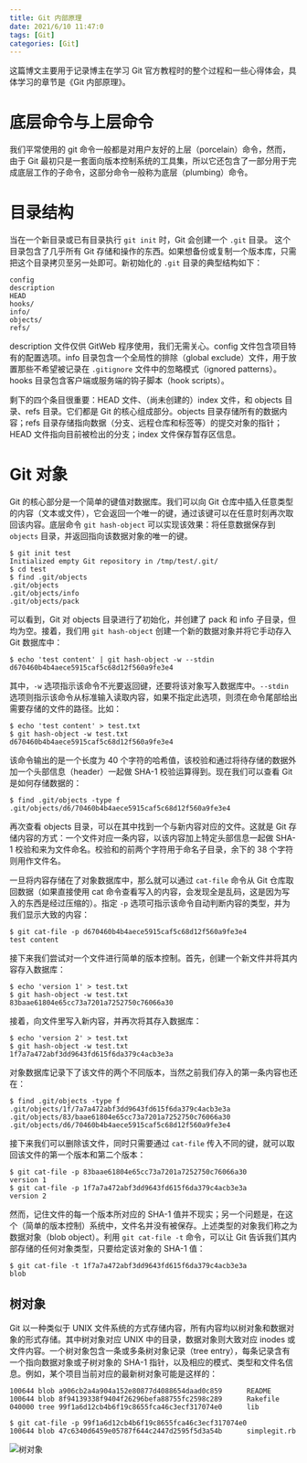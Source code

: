 ```yaml
---
title: Git 内部原理
date: 2021/6/10 11:47:0
tags: [Git]
categories: [Git]
---
```


这篇博文主要用于记录博主在学习 Git 官方教程时的整个过程和一些心得体会，具体学习的章节是《Git 内部原理》。

<!--more-->

# 底层命令与上层命令
我们平常使用的 git 命令一般都是对用户友好的上层（porcelain）命令，然而，由于 Git 最初只是一套面向版本控制系统的工具集，所以它还包含了一部分用于完成底层工作的子命令，这部分命令一般称为底层（plumbing）命令。

# 目录结构
当在一个新目录或已有目录执行 `git init` 时，Git 会创建一个 `.git` 目录。 这个目录包含了几乎所有 Git 存储和操作的东西。如果想备份或复制一个版本库，只需把这个目录拷贝至另一处即可。新初始化的 `.git` 目录的典型结构如下：

```
config
description
HEAD
hooks/
info/
objects/
refs/
```

description 文件仅供 GitWeb 程序使用，我们无需关心。config 文件包含项目特有的配置选项。info 目录包含一个全局性的排除（global exclude）文件，用于放置那些不希望被记录在 `.gitignore` 文件中的忽略模式（ignored patterns）。hooks 目录包含客户端或服务端的钩子脚本（hook scripts）。

剩下的四个条目很重要：HEAD 文件、（尚未创建的）index 文件，和 objects 目录、refs 目录。它们都是 Git 的核心组成部分。objects 目录存储所有的数据内容；refs 目录存储指向数据（分支、远程仓库和标签等）的提交对象的指针；HEAD 文件指向目前被检出的分支；index 文件保存暂存区信息。

# Git 对象
Git 的核心部分是一个简单的键值对数据库。我们可以向 Git 仓库中插入任意类型的内容（文本或文件），它会返回一个唯一的键，通过该键可以在任意时刻再次取回该内容。底层命令 `git hash-object` 可以实现该效果：将任意数据保存到 `objects` 目录，并返回指向该数据对象的唯一的键。

```
$ git init test
Initialized empty Git repository in /tmp/test/.git/
$ cd test
$ find .git/objects
.git/objects
.git/objects/info
.git/objects/pack
```

可以看到，Git 对 objects 目录进行了初始化，并创建了 pack 和 info 子目录，但均为空。接着，我们用 `git hash-object` 创建一个新的数据对象并将它手动存入 Git 数据库中：

```
$ echo 'test content' | git hash-object -w --stdin
d670460b4b4aece5915caf5c68d12f560a9fe3e4
```

其中，`-w` 选项指示该命令不光要返回键，还要将该对象写入数据库中。`--stdin` 选项则指示该命令从标准输入读取内容，如果不指定此选项，则须在命令尾部给出需要存储的文件的路径。比如：

```
$ echo 'test content' > test.txt
$ git hash-object -w test.txt
d670460b4b4aece5915caf5c68d12f560a9fe3e4
```

该命令输出的是一个长度为 40 个字符的哈希值，该校验和通过将待存储的数据外加一个头部信息（header）一起做 SHA-1 校验运算得到。现在我们可以查看 Git 是如何存储数据的：

```
$ find .git/objects -type f
.git/objects/d6/70460b4b4aece5915caf5c68d12f560a9fe3e4
```

再次查看 objects 目录，可以在其中找到一个与新内容对应的文件。这就是 Git 存储内容的方式：一个文件对应一条内容，以该内容加上特定头部信息一起做 SHA-1 校验和来为文件命名。校验和的前两个字符用于命名子目录，余下的 38 个字符则用作文件名。

一旦将内容存储在了对象数据库中，那么就可以通过 `cat-file` 命令从 Git 仓库取回数据（如果直接使用 cat 命令查看写入的内容，会发现全是乱码，这是因为写入的东西是经过压缩的）。指定 `-p` 选项可指示该命令自动判断内容的类型，并为我们显示大致的内容：

```
$ git cat-file -p d670460b4b4aece5915caf5c68d12f560a9fe3e4
test content
```

接下来我们尝试对一个文件进行简单的版本控制。首先，创建一个新文件并将其内容存入数据库：

```
$ echo 'version 1' > test.txt
$ git hash-object -w test.txt
83baae61804e65cc73a7201a7252750c76066a30
```

接着，向文件里写入新内容，并再次将其存入数据库：

```
$ echo 'version 2' > test.txt
$ git hash-object -w test.txt
1f7a7a472abf3dd9643fd615f6da379c4acb3e3a
```

对象数据库记录下了该文件的两个不同版本，当然之前我们存入的第一条内容也还在：

```
$ find .git/objects -type f
.git/objects/1f/7a7a472abf3dd9643fd615f6da379c4acb3e3a
.git/objects/83/baae61804e65cc73a7201a7252750c76066a30
.git/objects/d6/70460b4b4aece5915caf5c68d12f560a9fe3e4
```

接下来我们可以删除该文件，同时只需要通过 `cat-file` 传入不同的键，就可以取回该文件的第一个版本和第二个版本：

```
$ git cat-file -p 83baae61804e65cc73a7201a7252750c76066a30
version 1
$ git cat-file -p 1f7a7a472abf3dd9643fd615f6da379c4acb3e3a
version 2
```

然而，记住文件的每一个版本所对应的 SHA-1 值并不现实；另一个问题是，在这个（简单的版本控制）系统中，文件名并没有被保存。上述类型的对象我们称之为数据对象（blob object）。利用 `git cat-file -t` 命令，可以让 Git 告诉我们其内部存储的任何对象类型，只要给定该对象的 SHA-1 值：

```
$ git cat-file -t 1f7a7a472abf3dd9643fd615f6da379c4acb3e3a
blob
```

## 树对象
Git 以一种类似于 UNIX 文件系统的方式存储内容，所有内容均以树对象和数据对象的形式存储。其中树对象对应 UNIX 中的目录，数据对象则大致对应 inodes 或文件内容。一个树对象包含一条或多条树对象记录（tree entry），每条记录含有一个指向数据对象或子树对象的 SHA-1 指针，以及相应的模式、类型和文件名信息。例如，某个项目当前对应的最新树对象可能是这样的：

```
100644 blob a906cb2a4a904a152e80877d4088654daad0c859      README
100644 blob 8f94139338f9404f26296befa88755fc2598c289      Rakefile
040000 tree 99f1a6d12cb4b6f19c8655fca46c3ecf317074e0      lib

$ git cat-file -p 99f1a6d12cb4b6f19c8655fca46c3ecf317074e0
100644 blob 47c6340d6459e05787f644c2447d2595f5d3a54b      simplegit.rb
```

![树对象](https://cdn.jsdelivr.net/gh/nekolr/image-hosting@202107182129/2021/07/18/Y2E.png)